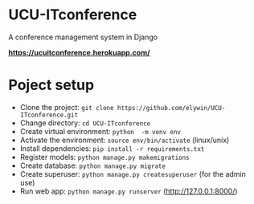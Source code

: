 # UCU-ITconference
A conference management system in Django

**https://ucuitconference.herokuapp.com/**

# Poject setup

- Clone the project: `git clone https://github.com/elywin/UCU-ITconference.git`
- Change directory: `cd UCU-ITconference`
- Create virtual environment: `python  -m venv env`
- Activate the environment: `source env/bin/activate` (linux/unix)
- Install dependencies: `pip install -r requirements.txt`
- Register models: `python manage.py makemigrations`
- Create database: `python manage.py migrate`
- Create superuser: `python manage.py createsuperuser` (for the admin use)
- Run web app: `python manage.py runserver`  (http://127.0.0.1:8000/)
